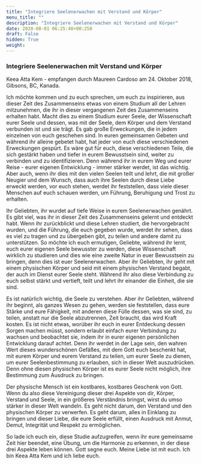 ```yaml
---
title: "Integriere Seelenerwachen mit Verstand und Körper"
menu_title: ""
description: "Integriere Seelenerwachen mit Verstand und Körper"
date: 2020-08-01 06:25:48+00:258
draft: False
hidden: True
weight:
---
```

### Integriere Seelenerwachen mit Verstand und Körper

Keea Atta Kem - empfangen durch Maureen Cardoso am 24. Oktober 2018, Gibsons, BC, Kanada.

Ich möchte kommen und zu euch sprechen, um euch zu inspirieren, aus dieser Zeit des Zusammenseins etwas von einem Studium all der Lehren mitzunehmen, die ihr in dieser vergangenen Zeit des Zusammenseins erhalten habt. Macht dies zu einem Studium eurer Seele, der Wissenschaft eurer Seele und dessen, was mit der Seele, dem Körper und dem Verstand verbunden ist und sie trägt. Es gab große Erweckungen, die in jedem einzelnen von euch geschehen sind. In euren gemeinsamen Gebeten und während ihr alleine gebetet habt, hat jeder von euch diese verschiedenen Erweckungen gespürt. Es wäre gut für euch, diese verschiedenen Teile, die sich gestärkt haben und tiefer in eurem Bewusstsein sind, weiter zu verbinden und zu identifizieren. Denn während ihr in eurem Weg und eurer Reise - eurer eigenen Entwicklung - immer stärker werdet, ist das wichtig. Aber auch, wenn ihr dies mit den vielen Seelen teilt und lehrt, die mit großer Neugier und dem Wunsch, dass auch ihre Seelen durch diese Liebe erweckt werden, vor euch stehen, werdet ihr feststellen, dass viele dieser Menschen auf euch schauen werden, um Führung, Beruhigung und Trost zu erhalten.

Ihr Geliebten, ihr wurdet auf tiefe Weise in eurem Seelenerwachen genährt. Es gibt viel, was ihr in dieser Zeit des Zusammenseins gelernt und entdeckt habt. Wenn ihr zurückblickt und diese Lehren studiert, die hervorgebracht wurden, und die Führung, die euch gegeben wurde, werdet ihr sehen, dass es viel zu tragen und zu übergeben gibt, zu teilen und andere damit zu unterstützen. So möchte ich euch ermutigen, Geliebte, während ihr lernt, euch eurer eigenen Seele bewusster zu werden, diese Wissenschaft wirklich zu studieren und dies wie eine zweite Natur in euer Bewusstsein zu bringen, denn dies ist euer Seelenerwachen. Aber ihr Geliebten, ihr geht mit einem physischen Körper und seid mit einem physischen Verstand begabt, der auch im Dienst eurer Seele steht. Während ihr also diese Verbindung zu euch selbst stärkt und vertieft, teilt und lehrt ihr einander die Einheit, die sie sind.

Es ist natürlich wichtig, die Seele zu verstehen. Aber ihr Geliebten, während ihr beginnt, als ganzes Wesen zu gehen, werden sie feststellen, dass eure Stärke und eure Fähigkeit, mit anderen diese Fülle dessen, was sie sind, zu teilen, anstatt nur die Seele abzutrennen, Zeit braucht, das wird Kraft kosten. Es ist nicht etwas, worüber ihr euch in eurer Entdeckung dessen Sorgen machen müsst, sondern erlaubt einfach eurer Verbindung zu wachsen und beobachtet sie, indem ihr in eurer eigenen persönlichen Entwicklung darauf achtet. Denn ihr werdet in der Lage sein, den wahren Wert dieses wunderschönen Gefäßes, mit dem Gott euch beschenkt hat, mit eurem Körper und eurem Verstand zu teilen, um eurer Seele zu dienen, um eurer Seelenbestimmung zu erlauben, sich in dieser Welt auszudrücken. Denn ohne diesen physischen Körper ist es eurer Seele nicht möglich, ihre Bestimmung zum Ausdruck zu bringen.

Der physische Mensch ist ein kostbares, kostbares Geschenk von Gott. Wenn du also diese Vereinigung dieser drei Aspekte von dir, Körper, Verstand und Seele, in ein größeres Verständnis bringst, wirst du umso stärker in dieser Welt wandeln. Es geht nicht darum, den Verstand und den physischen Körper zu verwerfen. Es geht darum, alles in Einklang zu bringen und dieser Liebe, die eure Seele erfüllt, einen Ausdruck mit Anmut, Demut, Integrität und Respekt zu ermöglichen.

So lade ich euch ein, diese Studie aufzugreifen, wenn ihr eure gemeinsame Zeit hier beendet, eine Übung, um die Harmonie zu erkennen, in der diese drei Aspekte leben können. Gott segne euch. Meine Liebe ist mit euch. Ich bin Keea Atta Kem und ich liebe euch.
